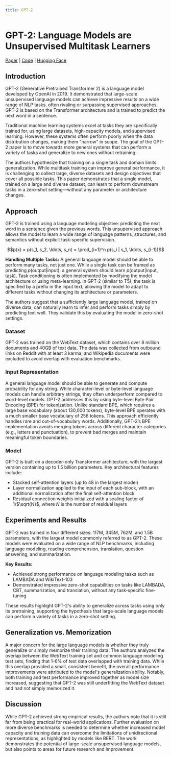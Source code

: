```yaml
---
title: GPT-2
---
```


# GPT-2: Language Models are Unsupervised Multitask Learners

[Paper](https://openai.com/research/publications/language-models-are-unsupervised-multitask-learners) | [Code](TODO) | [Hugging Face](https://huggingface.co/docs/transformers/main/en/model_doc/gpt2)

## Introduction

GPT-2 (Generative Pretrained Transformer 2) is a language model developed by OpenAI in 2019. It demonstrated that large-scale unsupervised language models can achieve impressive results on a wide range of NLP tasks, often rivaling or surpassing supervised approaches. GPT-2 is based on the Transformer architecture and is trained to predict the next word in a sentence.

Traditional machine learning systems excel at tasks they are specifically trained for, using large datasets, high-capacity models, and supervised learning. However, these systems often perform poorly when the data distribution changes, making them "narrow" in scope. The goal of the GPT-2 paper is to move towards more general systems that can perform a variety of tasks and generalize to new ones without retraining.

The authors hypothesize that training on a single task and domain limits generalization. While multitask training can improve general performance, it is challenging to collect large, diverse datasets and design objectives that cover all possible tasks. This paper demonstrates that a single model, trained on a large and diverse dataset, can learn to perform downstream tasks in a zero-shot setting—without any parameter or architecture changes.

## Approach

GPT-2 is trained using a language modeling objective: predicting the next word in a sentence given the previous words. This unsupervised approach allows the model to learn a wide range of language patterns, structures, and semantics without explicit task-specific supervision.

$$p(x) = p(s_1, s_2, \ldots, s_n) = \prod_{i=1}^n p(s_i | s_1, \ldots, s_{i-1})$$

**Handling Multiple Tasks:**
A general language model should be able to perform many tasks, not just one. While a single task can be framed as predicting $p(\text{output}|\text{input})$, a general system should learn $p(\text{output}|\text{input}, \text{task})$. Task conditioning is often implemented by modifying the model architecture or using meta-learning. In GPT-2 (similar to T5), the task is specified by a prefix in the input text, allowing the model to adapt to different tasks without changing its architecture or parameters.

The authors suggest that a sufficiently large language model, trained on diverse data, can naturally learn to infer and perform tasks simply by predicting text well. They validate this by evaluating the model in zero-shot settings.

### Dataset

GPT-2 was trained on the WebText dataset, which contains over 8 million documents and 40GB of text data. The data was collected from outbound links on Reddit with at least 3 karma, and Wikipedia documents were excluded to avoid overlap with evaluation benchmarks.

### Input Representation

A general language model should be able to generate and compute probability for any string. While character-level or byte-level language models can handle arbitrary strings, they often underperform compared to word-level models. GPT-2 addresses this by using byte-level Byte Pair Encoding (BPE) for tokenization. Unlike standard BPE, which requires a large base vocabulary (about 130,000 tokens), byte-level BPE operates with a much smaller base vocabulary of 256 tokens. This approach efficiently handles rare and out-of-vocabulary words. Additionally, GPT-2’s BPE implementation avoids merging tokens across different character categories (e.g., letters and punctuation), to prevent bad merges and maintain meaningful token boundaries.

### Model

GPT-2 is built on a decoder-only Transformer architecture, with the largest version containing up to 1.5 billion parameters. Key architectural features include:

- Stacked self-attention layers (up to 48 in the largest model)
- Layer normalization applied to the input of each sub-block, with an additional normalization after the final self-attention block
- Residual connection weights initialized with a scaling factor of 1/$\sqrt{N}$, where $N$ is the number of residual layers


## Experiments and Results

GPT-2 was trained in four different sizes: 117M, 345M, 762M, and 1.5B parameters, with the largest model commonly referred to as GPT-2. These models were evaluated on a wide range of NLP benchmarks, including language modeling, reading comprehension, translation, question answering, and summarization.

**Key Results:**

- Achieved strong performance on language modeling tasks such as LAMBADA and WikiText-103
- Demonstrated impressive zero-shot capabilities on tasks like LAMBADA, CBT, summarization, and translation, without any task-specific fine-tuning

These results highlight GPT-2's ability to generalize across tasks using only its pretraining, supporting the hypothesis that large-scale language models can perform a variety of tasks in a zero-shot setting.

## Generalization vs. Memorization

A major concern for the large language models is whether they truly generalize or simply memorize their training data. The authors analyzed the overlap between the WebText training set and common language modeling test sets, finding that 1-6% of test data overlapped with training data. While this overlap provided a small, consistent benefit, the overall performance improvements were attributed to the model's generalization ability. Notably, both training and test performance improved together as model size increased, suggesting that GPT-2 was still underfitting the WebText dataset and had not simply memorized it.

## Discussion

While GPT-2 achieved strong empirical results, the authors note that it is still far from being practical for real-world applications. Further evaluation on more diverse benchmarks is needed to determine whether increased model capacity and training data can overcome the limitations of unidirectional representations, as highlighted by models like BERT. The work demonstrates the potential of large-scale unsupervised language models, but also points to areas for future research and improvement.
